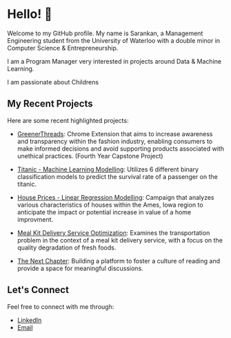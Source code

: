 # Hello! 👋

Welcome to my GitHub profile. My name is Sarankan, a Management Engineering student from the University of Waterloo with a double minor in Computer Science & Entrepreneurship. 

I am a Program Manager very interested in projects around Data & Machine Learning.

I am passionate about Childrens

## My Recent Projects

Here are some recent highlighted projects:

- [GreenerThreads](https://github.com/HassanRawasia/greener-threads): Chrome Extension that aims to increase awareness and transparency within the fashion industry, enabling consumers to make informed decisions and avoid supporting products associated with unethical practices. (Fourth Year Capstone Project)

- [Titanic -  Machine Learning Modelling](https://github.com/SarankanT/MSCI-546-Final-Project): Utilizes 6 different binary classification models to predict the survival rate of a passenger on the titanic.

- [House Prices - Linear Regression Modelling](https://github.com/SarankanT/MSCI-436-Final-Project): Campaign that analyzes various characteristics of houses within the Ames, Iowa region to anticipate the impact or potential increase in value of a home improvment.

- [Meal Kit Delivery Service Optimization](https://github.com/HassanRawasia/MSCI-434-Final-Project): Examines the transportation problem in the context of a meal kit delivery service, with a focus on the quality degradation of fresh foods.

- [The Next Chapter](https://www.instagram.com/thenextchapter.to/): Building a platform to foster a culture of reading and provide a space for meaningful discussions. 

 
## Let's Connect

Feel free to connect with me through:

- [LinkedIn](https://www.linkedin.com/in/sarankant/)
- [Email](s4thirun@uwaterloo.ca)
